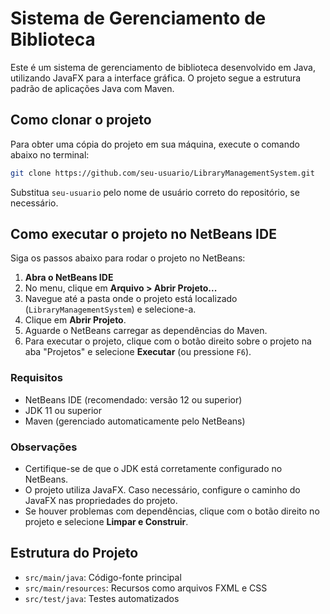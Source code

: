 # Sistema de Gerenciamento de Biblioteca

Este é um sistema de gerenciamento de biblioteca desenvolvido em Java, utilizando JavaFX para a interface gráfica. O projeto segue a estrutura padrão de aplicações Java com Maven.

## Como clonar o projeto

Para obter uma cópia do projeto em sua máquina, execute o comando abaixo no terminal:

```bash
git clone https://github.com/seu-usuario/LibraryManagementSystem.git
```

Substitua `seu-usuario` pelo nome de usuário correto do repositório, se necessário.

## Como executar o projeto no NetBeans IDE

Siga os passos abaixo para rodar o projeto no NetBeans:

1. **Abra o NetBeans IDE**
2. No menu, clique em **Arquivo > Abrir Projeto...**
3. Navegue até a pasta onde o projeto está localizado (`LibraryManagementSystem`) e selecione-a.
4. Clique em **Abrir Projeto**.
5. Aguarde o NetBeans carregar as dependências do Maven.
6. Para executar o projeto, clique com o botão direito sobre o projeto na aba "Projetos" e selecione **Executar** (ou pressione `F6`).

### Requisitos
- NetBeans IDE (recomendado: versão 12 ou superior)
- JDK 11 ou superior
- Maven (gerenciado automaticamente pelo NetBeans)

### Observações
- Certifique-se de que o JDK está corretamente configurado no NetBeans.
- O projeto utiliza JavaFX. Caso necessário, configure o caminho do JavaFX nas propriedades do projeto.
- Se houver problemas com dependências, clique com o botão direito no projeto e selecione **Limpar e Construir**.

## Estrutura do Projeto
- `src/main/java`: Código-fonte principal
- `src/main/resources`: Recursos como arquivos FXML e CSS
- `src/test/java`: Testes automatizados